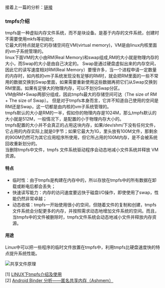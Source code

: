 接着上一篇的分析：[链接](https://github.com/KingJ0629/articles/blob/main/%E8%B7%A8%E8%BF%9B%E7%A8%8B%E6%96%87%E4%BB%B6%E5%85%B1%E4%BA%AB%E6%96%B9%E6%A1%88.md)

### tmpfs介绍

tmpfs是一种虚拟内存文件系统，而不是块设备。是基于内存的文件系统，创建时不需要使用mkfs等初始化</br>
它最大的特点就是它的存储空间在VM(virtual memory)，VM是由linux内核里面的vm子系统管理的。</br>
linux下面VM的大小由RM(Real Memory)和swap组成,RM的大小就是物理内存的大小，而Swap的大小是由自己决定的。
Swap是通过硬盘虚拟出来的内存空间，因此它的读写速度相对RM(Real Memory）要慢许多，当一个进程申请一定数量的内存时，如内核的vm子系统发现没有足够的RM时，就会把RM里面的一些不常用的数据交换到Swap里面，如果需要重新使用这些数据再把它们从Swap交换到RM里面。如果有足够大的物理内存，可以不划分Swap分区。</br>
VM由RM+Swap两部分组成，因此tmpfs最大的存储空间可达（The size of RM + The size of Swap）。 但是对于tmpfs本身而言，它并不知道自己使用的空间是RM还是Swap，这一切都是由内核的vm子系统管理的。</br>
tmpfs默认的大小是RM的一半，假如你的物理内存是1024M，那么tmpfs默认的大小就是512M，一般情况下，是配置的小于物理内存大小的。</br>
tmpfs配置的大小并不会真正的占用这块内存，如果/dev/shm/下没有任何文件，它占用的内存实际上就是0字节；如果它最大为1G，里头放有100M文件，那剩余的900M仍然可为其它应用程序所使用，但它所占用的100M内存，是不会被系统回收重新划分的。</br>
当删除tmpfs中文件，tmpfs 文件系统驱动程序会动态地减小文件系统并释放 VM 资源。</br>

#### 特点
- 临时性：由于tmpfs是构建在内存中的，所以存放在tmpfs中的所有数据在卸载或断电后都会丢失；
- 快速读写能力：内存的访问速度要远快于磁盘I/O操作，即使使用了swap，性能仍然非常卓越；
- 动态收缩：tmpfs一开始使用很小的空间，但随着文件的复制和创建，tmpfs文件系统会分配更多的内存，并按照需求动态地增加文件系统的空间。而且，当tmpfs中的文件被删除时，tmpfs文件系统会动态地减小文件并释放内存资源。

#### 用途
Linux中可以把一些程序的临时文件放置在tmpfs中，利用tmpfs比硬盘速度快的特点提升系统性能。</br>



![共享文件原理](https://raw.githubusercontent.com/huanzhiyazi/articles/master/%E6%8A%80%E6%9C%AF/android/Android%E5%8C%BF%E5%90%8D%E5%85%B1%E4%BA%AB%E5%86%85%E5%AD%98%EF%BC%88ashmem%EF%BC%89%E5%8E%9F%E7%90%86/images/ashmem_transfer_fd.png)




[1] [LINUX下tmpfs介绍及使用](https://blog.csdn.net/haibusuanyun/article/details/17199617)</br>
[2] [Android Binder 分析——匿名共享内存（Ashmem）](http://light3moon.com/2015/01/28/Android%20Binder%20%E5%88%86%E6%9E%90%E2%80%94%E2%80%94%E5%8C%BF%E5%90%8D%E5%85%B1%E4%BA%AB%E5%86%85%E5%AD%98[Ashmem]/)
